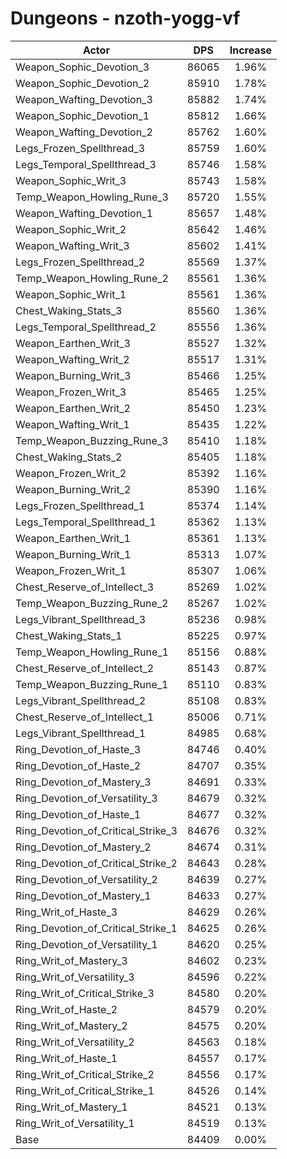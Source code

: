 # Dungeons - nzoth-yogg-vf
| Actor | DPS | Increase |
|---|:---:|:---:|
|Weapon_Sophic_Devotion_3|86065|1.96%|
|Weapon_Sophic_Devotion_2|85910|1.78%|
|Weapon_Wafting_Devotion_3|85882|1.74%|
|Weapon_Sophic_Devotion_1|85812|1.66%|
|Weapon_Wafting_Devotion_2|85762|1.60%|
|Legs_Frozen_Spellthread_3|85759|1.60%|
|Legs_Temporal_Spellthread_3|85746|1.58%|
|Weapon_Sophic_Writ_3|85743|1.58%|
|Temp_Weapon_Howling_Rune_3|85720|1.55%|
|Weapon_Wafting_Devotion_1|85657|1.48%|
|Weapon_Sophic_Writ_2|85642|1.46%|
|Weapon_Wafting_Writ_3|85602|1.41%|
|Legs_Frozen_Spellthread_2|85569|1.37%|
|Temp_Weapon_Howling_Rune_2|85561|1.36%|
|Weapon_Sophic_Writ_1|85561|1.36%|
|Chest_Waking_Stats_3|85560|1.36%|
|Legs_Temporal_Spellthread_2|85556|1.36%|
|Weapon_Earthen_Writ_3|85527|1.32%|
|Weapon_Wafting_Writ_2|85517|1.31%|
|Weapon_Burning_Writ_3|85466|1.25%|
|Weapon_Frozen_Writ_3|85465|1.25%|
|Weapon_Earthen_Writ_2|85450|1.23%|
|Weapon_Wafting_Writ_1|85435|1.22%|
|Temp_Weapon_Buzzing_Rune_3|85410|1.18%|
|Chest_Waking_Stats_2|85405|1.18%|
|Weapon_Frozen_Writ_2|85392|1.16%|
|Weapon_Burning_Writ_2|85390|1.16%|
|Legs_Frozen_Spellthread_1|85374|1.14%|
|Legs_Temporal_Spellthread_1|85362|1.13%|
|Weapon_Earthen_Writ_1|85361|1.13%|
|Weapon_Burning_Writ_1|85313|1.07%|
|Weapon_Frozen_Writ_1|85307|1.06%|
|Chest_Reserve_of_Intellect_3|85269|1.02%|
|Temp_Weapon_Buzzing_Rune_2|85267|1.02%|
|Legs_Vibrant_Spellthread_3|85236|0.98%|
|Chest_Waking_Stats_1|85225|0.97%|
|Temp_Weapon_Howling_Rune_1|85156|0.88%|
|Chest_Reserve_of_Intellect_2|85143|0.87%|
|Temp_Weapon_Buzzing_Rune_1|85110|0.83%|
|Legs_Vibrant_Spellthread_2|85108|0.83%|
|Chest_Reserve_of_Intellect_1|85006|0.71%|
|Legs_Vibrant_Spellthread_1|84985|0.68%|
|Ring_Devotion_of_Haste_3|84746|0.40%|
|Ring_Devotion_of_Haste_2|84707|0.35%|
|Ring_Devotion_of_Mastery_3|84691|0.33%|
|Ring_Devotion_of_Versatility_3|84679|0.32%|
|Ring_Devotion_of_Haste_1|84677|0.32%|
|Ring_Devotion_of_Critical_Strike_3|84676|0.32%|
|Ring_Devotion_of_Mastery_2|84674|0.31%|
|Ring_Devotion_of_Critical_Strike_2|84643|0.28%|
|Ring_Devotion_of_Versatility_2|84639|0.27%|
|Ring_Devotion_of_Mastery_1|84633|0.27%|
|Ring_Writ_of_Haste_3|84629|0.26%|
|Ring_Devotion_of_Critical_Strike_1|84625|0.26%|
|Ring_Devotion_of_Versatility_1|84620|0.25%|
|Ring_Writ_of_Mastery_3|84602|0.23%|
|Ring_Writ_of_Versatility_3|84596|0.22%|
|Ring_Writ_of_Critical_Strike_3|84580|0.20%|
|Ring_Writ_of_Haste_2|84579|0.20%|
|Ring_Writ_of_Mastery_2|84575|0.20%|
|Ring_Writ_of_Versatility_2|84563|0.18%|
|Ring_Writ_of_Haste_1|84557|0.17%|
|Ring_Writ_of_Critical_Strike_2|84556|0.17%|
|Ring_Writ_of_Critical_Strike_1|84526|0.14%|
|Ring_Writ_of_Mastery_1|84521|0.13%|
|Ring_Writ_of_Versatility_1|84519|0.13%|
|Base|84409|0.00%|
